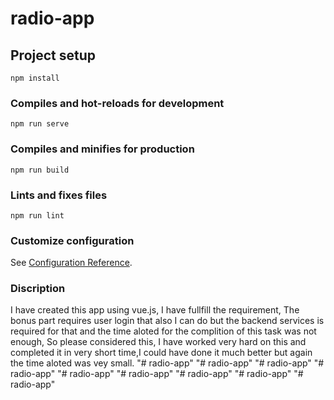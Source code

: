 # radio-app

## Project setup
```
npm install
```

### Compiles and hot-reloads for development
```
npm run serve
```

### Compiles and minifies for production
```
npm run build
```

### Lints and fixes files
```
npm run lint
```

### Customize configuration
See [Configuration Reference](https://cli.vuejs.org/config/).

### Discription

I have created this app using vue.js, I have fullfill the requirement, The bonus part requires user login that also
I can do but the backend services is required for that and the time aloted for the complition of this task was not enough, So please considered this, I have worked very hard on this and completed it in very short time,I could have done it much better but again the time aloted was vey small.
"# radio-app" 
"# radio-app" 
"# radio-app" 
"# radio-app" 
"# radio-app" 
"# radio-app" 
"# radio-app" 
"# radio-app" 
"# radio-app" 
